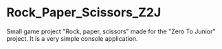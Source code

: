 # Rock_Paper_Scissors_Z2J
Small game project "Rock, paper, scissors" made for the "Zero To Junior" project.
It is a very simple console application.
